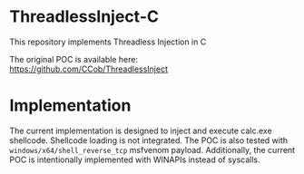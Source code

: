 # ThreadlessInject-C

This repository implements Threadless Injection in C

The original POC is available here: https://github.com/CCob/ThreadlessInject

# Implementation

The current implementation is designed to inject and execute calc.exe shellcode. Shellcode loading is not integrated. The POC is also tested with ```windows/x64/shell_reverse_tcp``` msfvenom payload.
Additionally, the current POC is intentionally implemented with WINAPIs instead of syscalls.
